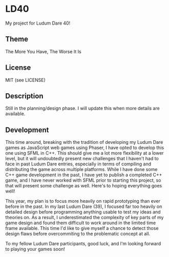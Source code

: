 # LD40

My project for Ludum Dare 40!

## Theme

The More You Have, The Worse It Is

## License

MIT (see LICENSE)

## Description

Still in the planning/design phase. I will update this when more details are
available.

## Development

This time around, breaking with the tradition of developing my Ludum Dare games
as JavaScript web games using Phaser, I have opted to develop this one using
SFML in C++. This should give me a lot more flexibility at a lower level, but it
will undoubtedly present new challenges that I haven't had to face in past Ludum
Dare entries, especially in terms of compiling and distributing the game across
multiple platforms. While I have done some C++ game development in the past,
I have yet to publish a completed C++ game, and I have never worked with SFML
prior to starting this project, so that will present some challenge as well.
Here's to hoping everything goes well!

This year, my plan is to focus more heavily on rapid prototyping than ever
before in the past. In my last Ludum Dare (39), I focused far too heavily on
detailed design before programming anything usable to test my ideas and theories
on. As a result, I underestimated the complexity of key parts of my game design
and found them difficult to work around in the limited time frame available.
This time I'd like to give myself a chance to detect those design flaws before
overcommiting to the problematic concept at all.

To my fellow Ludum Dare participants, good luck, and I'm looking forward to
playing your games soon!
